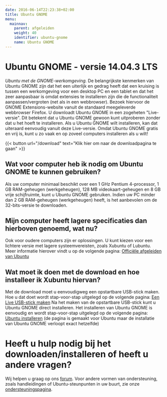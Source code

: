```yaml
---
date: 2016-06-14T22:23:38+02:00
title: Ubuntu GNOME
menu:
  mainnav:
    parent: afgeleiden
    weight: 40
    identifier: ubuntu-gnome
    name: Ubuntu GNOME
---
```


# Ubuntu GNOME - versie 14.04.3 LTS
_Ubuntu met de GNOME-werkomgeving._
De belangrijkste kenmerken van Ubuntu GNOME zijn dat het een uiterlijk en gedrag heeft dat een kruising is tussen een werkomgeving voor een desktop PC en een tablet en dat het zeer aanpasbaar is omdat extensies te installeren zijn die de functionaliteit aanpassen/vergroten (net als in een webbrowser). Bezoek hiervoor de GNOME Extensions-website vanuit de standaard meegeleverde webbrowser Firefox.
U downloadt Ubuntu GNOME in een zogeheten "Live-versie". Dit betekent dat u Ubuntu GNOME gewoon kunt uitproberen zonder dat u het hoeft te installeren. Als u Ubuntu GNOME wilt installeren, kan dat uiteraard eenvoudig vanuit deze Live-versie. Omdat Ubuntu GNOME gratis en vrij is, kunt u zo vaak en op zoveel computers installeren als u wilt!

 {{< button url="/download" text="Klik hier om naar de downloadpagina te gaan" >}}

## Wat voor computer heb ik nodig om Ubuntu GNOME te kunnen gebruiken?
Als uw computer minimaal beschikt over een 1 GHz Pentium 4-processor, 1 GB RAM-geheugen (werkgeheugen), 128 MB videokaart-geheugen en 8 GB vrije schijfruimte, kunt u Ubuntu GNOME gebruiken. Indien uw PC minder dan 2 GB RAM-geheugen (werkgeheugen) heeft, is het aanbevolen om de 32-bits-versie te downloaden.

## Mijn computer heeft lagere specificaties dan hierboven genoemd, wat nu?
Ook voor oudere computers zijn er oplossingen. U kunt kiezen voor een lichtere versie met lagere systeemvereisten, zoals Xubuntu of Lubuntu. Meer informatie hierover vindt u op de volgende pagina: [Officiële afgeleiden van Ubuntu](/afgeleiden)

## Wat moet ik doen met de download en hoe installeer ik Xubuntu hiervan?
Met de download moet u eenvoudigweg een opstartbare USB-stick maken. Hoe u dat doet wordt stap-voor-stap uitgelegd op de volgende pagina: [Een Live USB-stick maken](http://wiki.ubuntu-nl.org/InstallatieLiveUSB)
Na het maken van de opstartbare USB-stick kunt u Ubuntu GNOME direct installeren. Het installeren van Ubuntu GNOME is eenvoudig en wordt stap-voor-stap uitgelegd op de volgende pagina: [Ubuntu installeren](http://wiki.ubuntu-nl.org/InstallatieDesktop) (de pagina is gemaakt voor Ubuntu maar de installatie van Ubuntu GNOME verloopt exact hetzelfde)

# Heeft u hulp nodig bij het downloaden/installeren of heeft u andere vragen?
Wij helpen u graag op ons [forum](https://forum.ubuntu-nl.org/). Voor andere vormen van ondersteuning, zoals handleidingen of Ubuntu-steunpunten in uw buurt, zie onze [ondersteuningspagina](/ondersteuning).
